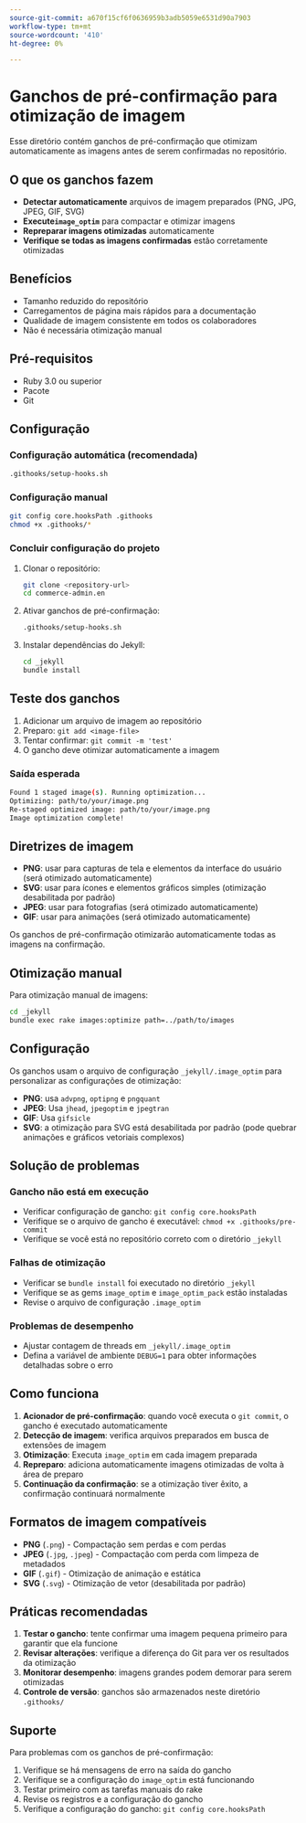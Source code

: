 ```yaml
---
source-git-commit: a670f15cf6f0636959b3adb5059e6531d90a7903
workflow-type: tm+mt
source-wordcount: '410'
ht-degree: 0%

---
```

# Ganchos de pré-confirmação para otimização de imagem

Esse diretório contém ganchos de pré-confirmação que otimizam automaticamente as imagens antes de serem confirmadas no repositório.

## O que os ganchos fazem

- **Detectar automaticamente** arquivos de imagem preparados (PNG, JPG, JPEG, GIF, SVG)
- **Execute`image_optim`** para compactar e otimizar imagens
- **Repreparar imagens otimizadas** automaticamente
- **Verifique se todas as imagens confirmadas** estão corretamente otimizadas

## Benefícios

- Tamanho reduzido do repositório
- Carregamentos de página mais rápidos para a documentação
- Qualidade de imagem consistente em todos os colaboradores
- Não é necessária otimização manual

## Pré-requisitos

- Ruby 3.0 ou superior
- Pacote
- Git

## Configuração

### Configuração automática (recomendada)

```bash
.githooks/setup-hooks.sh
```

### Configuração manual

```bash
git config core.hooksPath .githooks
chmod +x .githooks/*
```

### Concluir configuração do projeto

1. Clonar o repositório:

   ```bash
   git clone <repository-url>
   cd commerce-admin.en
   ```

2. Ativar ganchos de pré-confirmação:

   ```bash
   .githooks/setup-hooks.sh
   ```

3. Instalar dependências do Jekyll:

   ```bash
   cd _jekyll
   bundle install
   ```

## Teste dos ganchos

1. Adicionar um arquivo de imagem ao repositório
2. Preparo: `git add <image-file>`
3. Tentar confirmar: `git commit -m 'test'`
4. O gancho deve otimizar automaticamente a imagem

### Saída esperada

```bash
Found 1 staged image(s). Running optimization...
Optimizing: path/to/your/image.png
Re-staged optimized image: path/to/your/image.png
Image optimization complete!
```

## Diretrizes de imagem

- **PNG**: usar para capturas de tela e elementos da interface do usuário (será otimizado automaticamente)
- **SVG**: usar para ícones e elementos gráficos simples (otimização desabilitada por padrão)
- **JPEG**: usar para fotografias (será otimizado automaticamente)
- **GIF**: usar para animações (será otimizado automaticamente)

Os ganchos de pré-confirmação otimizarão automaticamente todas as imagens na confirmação.

## Otimização manual

Para otimização manual de imagens:

```bash
cd _jekyll
bundle exec rake images:optimize path=../path/to/images
```

## Configuração

Os ganchos usam o arquivo de configuração `_jekyll/.image_optim` para personalizar as configurações de otimização:

- **PNG**: usa `advpng`, `optipng` e `pngquant`
- **JPEG**: Usa `jhead`, `jpegoptim` e `jpegtran`
- **GIF**: Usa `gifsicle`
- **SVG**: a otimização para SVG está desabilitada por padrão (pode quebrar animações e gráficos vetoriais complexos)

## Solução de problemas

### Gancho não está em execução

- Verificar configuração de gancho: `git config core.hooksPath`
- Verifique se o arquivo de gancho é executável: `chmod +x .githooks/pre-commit`
- Verifique se você está no repositório correto com o diretório `_jekyll`

### Falhas de otimização

- Verificar se `bundle install` foi executado no diretório `_jekyll`
- Verifique se as gems `image_optim` e `image_optim_pack` estão instaladas
- Revise o arquivo de configuração `.image_optim`

### Problemas de desempenho

- Ajustar contagem de threads em `_jekyll/.image_optim`
- Defina a variável de ambiente `DEBUG=1` para obter informações detalhadas sobre o erro

## Como funciona

1. **Acionador de pré-confirmação**: quando você executa o `git commit`, o gancho é executado automaticamente
2. **Detecção de imagem**: verifica arquivos preparados em busca de extensões de imagem
3. **Otimização**: Executa `image_optim` em cada imagem preparada
4. **Repreparo**: adiciona automaticamente imagens otimizadas de volta à área de preparo
5. **Continuação da confirmação**: se a otimização tiver êxito, a confirmação continuará normalmente

## Formatos de imagem compatíveis

- **PNG** (`.png`) - Compactação sem perdas e com perdas
- **JPEG** (`.jpg`, `.jpeg`) - Compactação com perda com limpeza de metadados
- **GIF** (`.gif`) - Otimização de animação e estática
- **SVG** (`.svg`) - Otimização de vetor (desabilitada por padrão)

## Práticas recomendadas

1. **Testar o gancho**: tente confirmar uma imagem pequena primeiro para garantir que ela funcione
2. **Revisar alterações**: verifique a diferença do Git para ver os resultados da otimização
3. **Monitorar desempenho**: imagens grandes podem demorar para serem otimizadas
4. **Controle de versão**: ganchos são armazenados neste diretório `.githooks/`

## Suporte

Para problemas com os ganchos de pré-confirmação:

1. Verifique se há mensagens de erro na saída do gancho
2. Verifique se a configuração do `image_optim` está funcionando
3. Testar primeiro com as tarefas manuais do rake
4. Revise os registros e a configuração do gancho
5. Verifique a configuração do gancho: `git config core.hooksPath`
